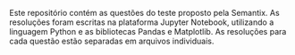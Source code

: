 Este repositório contém as questões do teste proposto pela Semantix. As resoluções foram escritas na plataforma Jupyter Notebook, utilizando a linguagem Python e as bibliotecas Pandas e Matplotlib. As resoluções para cada questão estão separadas em arquivos individuais.

